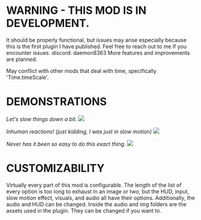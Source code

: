 # WARNING - THIS MOD IS IN DEVELOPMENT.

It should be properly functional, but issues may arise especially because this is the first plugin I have published. Feel free to reach out to me if you encounter issues. discord: daemon8363
More features and improvements are planned.

May conflict with other mods that deal with time, specifically 'Time.timeScale'.

# DEMONSTRATIONS

*Let's slow things down a bit.*
![]([https://drive.google.com/file/d/1-YHsjeAY-XatHUSLsmG9A2UuZsKxpeHc/view](https://media0.giphy.com/media/v1.Y2lkPTc5MGI3NjExZDhnMjBhdWdod3liYzB0c2poZmpqdDZndTJwdWYyMjQxYnRkMHVlbSZlcD12MV9pbnRlcm5hbF9naWZfYnlfaWQmY3Q9Zw/QEXSeNShOetA0CNKY2/giphy.gif))

*Inhuman reactions! (just kidding, I was just in slow motion)*
![]([https://drive.google.com/file/d/1J0Ew0Yt15vTg7CqvcJQlTghZF-AvXDqm/view](https://media0.giphy.com/media/v1.Y2lkPTc5MGI3NjExZ2xyazUzcm9vZWxyenU5enVxcWJpbTkxbnp1ZmpuN3ZqbjEyajhxeSZlcD12MV9pbnRlcm5hbF9naWZfYnlfaWQmY3Q9Zw/EDXRS8I6Q4pkT0Ky70/giphy.webp))

*Never has it been so easy to do this exact thing.*
![]([https://drive.google.com/file/d/1tNJKt_0DZ4ZQMvE1CtJzJt1iry6gI22-/view](https://media0.giphy.com/media/v1.Y2lkPTc5MGI3NjExZ2Qza2U0dXRsZGNqeG9wOXo4dm80Y3R4bHZtMzJqd2VtbWNwbHF3NSZlcD12MV9pbnRlcm5hbF9naWZfYnlfaWQmY3Q9Zw/t8IoWfJ9GwuB68I1yf/giphy.gif))

# CUSTOMIZABILITY

Virtually every part of this mod is configurable. The length of the list of every option is too long to exhaust in an image or two, but the HUD, input, slow motion effect, visuals, and audio all have their options. 
Additionally, the audio and HUD can be changed. Inside the audio and img folders are the assets used in the plugin. They can be changed if you want to.
